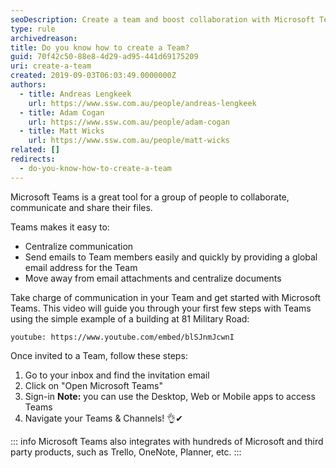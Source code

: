 ```yaml
---
seoDescription: Create a team and boost collaboration with Microsoft Teams, centralizing communication, file sharing, and more.
type: rule
archivedreason:
title: Do you know how to create a Team?
guid: 70f42c50-88e8-4d29-ad95-441d69175209
uri: create-a-team
created: 2019-09-03T06:03:49.0000000Z
authors:
  - title: Andreas Lengkeek
    url: https://www.ssw.com.au/people/andreas-lengkeek
  - title: Adam Cogan
    url: https://www.ssw.com.au/people/adam-cogan
  - title: Matt Wicks
    url: https://www.ssw.com.au/people/matt-wicks
related: []
redirects:
  - do-you-know-how-to-create-a-team
---
```


Microsoft Teams is a great tool for a group of people to collaborate, communicate and share their files.

Teams makes it easy to:

- Centralize communication
- Send emails to Team members easily and quickly by providing a global email address for the Team
- Move away from email attachments and centralize documents

<!--endintro-->

Take charge of communication in your Team and get started with Microsoft Teams. This video will guide you through your first few steps with Teams using the simple example of a building at 81 Military Road:

`youtube: https://www.youtube.com/embed/blSJnmJcwnI`

Once invited to a Team, follow these steps:

1. Go to your inbox and find the invitation email
2. Click on "Open Microsoft Teams"
3. Sign-in
   **Note:** you can use the Desktop, Web or Mobile apps to access Teams
4. Navigate your Teams & Channels! 👌✔

::: info
Microsoft Teams also integrates with hundreds of Microsoft and third party products, such as Trello, OneNote, Planner, etc.
:::
